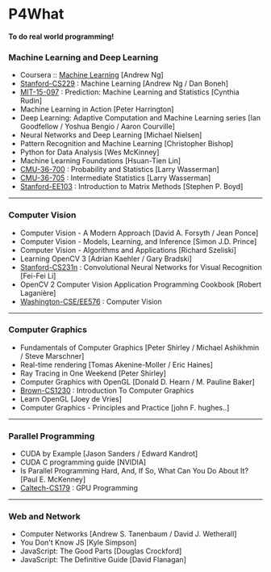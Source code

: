 # P4What
**To do real world programming!**<br>

### Machine Learning and Deep Learning
* Coursera :: [Machine Learning](https://www.coursera.org/learn/machine-learning#syllabus) [Andrew Ng]
* [Stanford-CS229](http://cs229.stanford.edu/) : Machine Learning [Andrew Ng / Dan Boneh]
* [MIT-15-097](https://users.cs.duke.edu/~cynthia/teaching.html) : Prediction: Machine Learning and Statistics [Cynthia Rudin]
* Machine Learning in Action [Peter Harrington]
* Deep Learning: Adaptive Computation and Machine Learning series [Ian Goodfellow / Yoshua Bengio / Aaron Courville]
* Neural Networks and Deep Learning [Michael Nielsen]
* Pattern Recognition and Machine Learning [Christopher Bishop]
* Python for Data Analysis [Wes McKinney]
* Machine Learning Foundations [Hsuan-Tien Lin]
* [CMU-36-700](http://www.stat.cmu.edu/~larry/=stat700/) : Probability and Statistics [Larry Wasserman]
* [CMU-36-705](http://www.stat.cmu.edu/~larry/=stat705/) : Intermediate Statistics [Larry Wasserman]
* [Stanford-EE103](https://web.stanford.edu/class/ee103/) : Introduction to Matrix Methods [Stephen P. Boyd]
---
### Computer Vision
* Computer Vision - A Modern Approach [David A. Forsyth / Jean Ponce]
* Computer Vision - Models, Learning, and Inference [Simon J.D. Prince]
* Computer Vision - Algorithms and Applications [Richard Szeliski]
* Learning OpenCV 3 [Adrian Kaehler / Gary Bradski]
* [Stanford-CS231n](http://vision.stanford.edu/teaching/cs231n/2017/syllabus.html) : Convolutional Neural Networks for Visual Recognition [Fei-Fei Li]
* OpenCV 2 Computer Vision Application Programming Cookbook [Robert Laganière]
* [Washington-CSE/EE576](https://courses.cs.washington.edu/courses/cse576/18sp/) : Computer Vision
---
### Computer Graphics
* Fundamentals of Computer Graphics [Peter Shirley / Michael Ashikhmin / Steve Marschner]
* Real-time rendering [Tomas Akenine-Moller / Eric Haines]
* Ray Tracing in One Weekend [Peter Shirley]
* Computer Graphics with OpenGL [Donald D. Hearn / M. Pauline Baker]
* [Brown-CS1230](http://cs.brown.edu/courses/cs123/lectures.shtml) : Introduction To Computer Graphics
* Learn OpenGL [Joey de Vries]
* Computer Graphics - Principles and Practice [john F. hughes..]
---
### Parallel Programming
* CUDA by Example [Jason Sanders / Edward Kandrot]
* CUDA C programming guide [NVIDIA]
* Is Parallel Programming Hard, And, If So, What Can You Do About It? [Paul E. McKenney]
* [Caltech-CS179](http://courses.cms.caltech.edu/cs179/) : GPU Programming
---
### Web and Network
* Computer Networks [Andrew S. Tanenbaum / David J. Wetherall]
* You Don't Know JS [Kyle Simpson]
* JavaScript: The Good Parts [Douglas Crockford]
* JavaScript: The Definitive Guide [David Flanagan]
